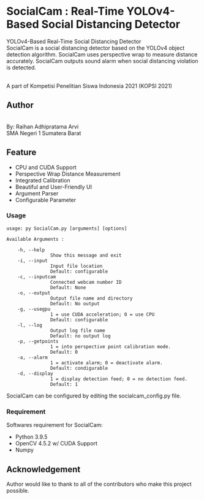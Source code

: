 # SocialCam : Real-Time YOLOv4-Based Social Distancing Detector
YOLOv4-Based Real-Time Social Distancing Detector
<br/> SocialCam is a social distancing detector based on the YOLOv4 object detection algorithm. SocialCam uses perspective wrap to measure distance accurately. SocialCam outputs sound alarm when social distancing violation is detected. 

<br/> A part of Kompetisi Penelitian Siswa Indonesia 2021 (KOPSI 2021)

## Author
<br/> By: Raihan Adhipratama Arvi
<br/> SMA Negeri 1 Sumatera Barat

## Feature
* CPU and CUDA Support
* Perspective Wrap Distance Measurement
* Integrated Calibration
* Beautiful and User-Friendly UI
* Argument Parser
* Configurable Parameter

### Usage

	usage: py SocialCam.py [arguments] [options]

	Available Arguments :

		-h, --help
					Show this message and exit
		-i, --input
					Input file location
					Default: configurable
		-c, --inputcam
					Connected webcam number ID
					Default: None
		-o, --output
					Output file name and directory
					Default: No output
		-g, --usegpu
					1 = use CUDA acceleration; 0 = use CPU
					Default: configurable
		-l, --log
					Output log file name
					Default: no output log
		-p, --getpoints
					1 = into perspective point calibration mode.
					Default: 0
		-a, --alarm
					1 = activate alarm; 0 = deactivate alarm.
					Default: condigurable
		-d, --display
					1 = display detection feed; 0 = no detection feed.
					Default: 1
SocialCam can be configured by editing the socialcam_config.py file.

### Requirement

Softwares requirement for SocialCam:
* Python 3.9.5
* OpenCV 4.5.2 w/ CUDA Support
* Numpy

## Acknowledgement

Author would like to thank to all of the contributors who make this project possible.
